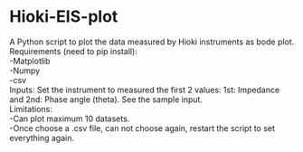 # Hioki-EIS-plot
A Python script to plot the data measured by Hioki instruments as bode plot.<br />
Requirements (need to pip install):<br />
-Matplotlib<br />
-Numpy<br />
-csv<br />
Inputs: Set the instrument to measured the first 2 values: 1st: Impedance and 2nd: Phase angle (theta). See the sample input.<br />
Limitations:<br />
-Can plot maximum 10 datasets.<br />
-Once choose a .csv file, can not choose again, restart the script to set everything again.<br />
